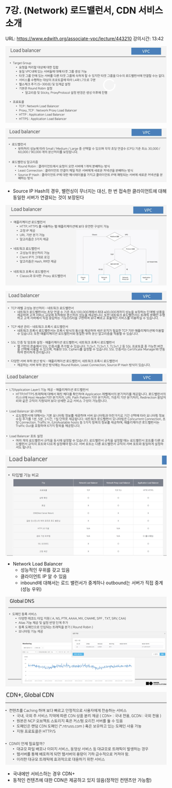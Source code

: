 # 7강. (Network) 로드밸런서, CDN 서비스 소개

URL: https://www.edwith.org/associate-vpc/lecture/443210
강의시간: 13:42

![Untitled](7%E1%84%80%E1%85%A1%E1%86%BC%20(Network)%20%E1%84%85%E1%85%A9%E1%84%83%E1%85%B3%E1%84%87%E1%85%A2%E1%86%AF%E1%84%85%E1%85%A5%E1%86%AB%E1%84%89%E1%85%A5,%20CDN%20%E1%84%89%E1%85%A5%E1%84%87%E1%85%B5%E1%84%89%E1%85%B3%20%E1%84%89%E1%85%A9%E1%84%80%E1%85%A2%201d665d63b57e4190a9b600930a0508d5/Untitled.png)

![Untitled](7%E1%84%80%E1%85%A1%E1%86%BC%20(Network)%20%E1%84%85%E1%85%A9%E1%84%83%E1%85%B3%E1%84%87%E1%85%A2%E1%86%AF%E1%84%85%E1%85%A5%E1%86%AB%E1%84%89%E1%85%A5,%20CDN%20%E1%84%89%E1%85%A5%E1%84%87%E1%85%B5%E1%84%89%E1%85%B3%20%E1%84%89%E1%85%A9%E1%84%80%E1%85%A2%201d665d63b57e4190a9b600930a0508d5/Untitled%201.png)

- Source IP Hash의 경우, 밸런싱이 무너지는 대신, 한 번 접속한 클라이언트에 대해 동일한 서버가 연결되는 것이 보장된다

![Untitled](7%E1%84%80%E1%85%A1%E1%86%BC%20(Network)%20%E1%84%85%E1%85%A9%E1%84%83%E1%85%B3%E1%84%87%E1%85%A2%E1%86%AF%E1%84%85%E1%85%A5%E1%86%AB%E1%84%89%E1%85%A5,%20CDN%20%E1%84%89%E1%85%A5%E1%84%87%E1%85%B5%E1%84%89%E1%85%B3%20%E1%84%89%E1%85%A9%E1%84%80%E1%85%A2%201d665d63b57e4190a9b600930a0508d5/Untitled%202.png)

![Untitled](7%E1%84%80%E1%85%A1%E1%86%BC%20(Network)%20%E1%84%85%E1%85%A9%E1%84%83%E1%85%B3%E1%84%87%E1%85%A2%E1%86%AF%E1%84%85%E1%85%A5%E1%86%AB%E1%84%89%E1%85%A5,%20CDN%20%E1%84%89%E1%85%A5%E1%84%87%E1%85%B5%E1%84%89%E1%85%B3%20%E1%84%89%E1%85%A9%E1%84%80%E1%85%A2%201d665d63b57e4190a9b600930a0508d5/Untitled%203.png)

![Untitled](7%E1%84%80%E1%85%A1%E1%86%BC%20(Network)%20%E1%84%85%E1%85%A9%E1%84%83%E1%85%B3%E1%84%87%E1%85%A2%E1%86%AF%E1%84%85%E1%85%A5%E1%86%AB%E1%84%89%E1%85%A5,%20CDN%20%E1%84%89%E1%85%A5%E1%84%87%E1%85%B5%E1%84%89%E1%85%B3%20%E1%84%89%E1%85%A9%E1%84%80%E1%85%A2%201d665d63b57e4190a9b600930a0508d5/Untitled%204.png)

![Untitled](7%E1%84%80%E1%85%A1%E1%86%BC%20(Network)%20%E1%84%85%E1%85%A9%E1%84%83%E1%85%B3%E1%84%87%E1%85%A2%E1%86%AF%E1%84%85%E1%85%A5%E1%86%AB%E1%84%89%E1%85%A5,%20CDN%20%E1%84%89%E1%85%A5%E1%84%87%E1%85%B5%E1%84%89%E1%85%B3%20%E1%84%89%E1%85%A9%E1%84%80%E1%85%A2%201d665d63b57e4190a9b600930a0508d5/Untitled%205.png)

- Network Load Balancer
    - 성능적인 우위를 갖고 있음
    - 클라이언트 IP 알 수 있음
    - inbound에 대해서는 로드 밸런서가 중계하나 outbound는 서버가 직접 중계(성능 우위)

![Untitled](7%E1%84%80%E1%85%A1%E1%86%BC%20(Network)%20%E1%84%85%E1%85%A9%E1%84%83%E1%85%B3%E1%84%87%E1%85%A2%E1%86%AF%E1%84%85%E1%85%A5%E1%86%AB%E1%84%89%E1%85%A5,%20CDN%20%E1%84%89%E1%85%A5%E1%84%87%E1%85%B5%E1%84%89%E1%85%B3%20%E1%84%89%E1%85%A9%E1%84%80%E1%85%A2%201d665d63b57e4190a9b600930a0508d5/Untitled%206.png)

![Untitled](7%E1%84%80%E1%85%A1%E1%86%BC%20(Network)%20%E1%84%85%E1%85%A9%E1%84%83%E1%85%B3%E1%84%87%E1%85%A2%E1%86%AF%E1%84%85%E1%85%A5%E1%86%AB%E1%84%89%E1%85%A5,%20CDN%20%E1%84%89%E1%85%A5%E1%84%87%E1%85%B5%E1%84%89%E1%85%B3%20%E1%84%89%E1%85%A9%E1%84%80%E1%85%A2%201d665d63b57e4190a9b600930a0508d5/Untitled%207.png)

- 국내에만 서비스하는 경우 CDN+
- 동적인 컨텐츠에 대한 CDN은 제공하고 있지 않음(정적인 컨텐츠만 가능함)